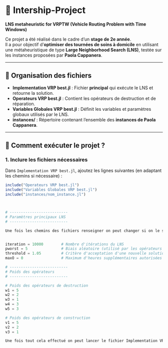 # 🏥 Intership-Project  
**LNS metaheuristic for VRPTW (Vehicle Routing Problem with Time Windows)**

Ce projet a été réalisé dans le cadre d’un **stage de 2e année**.  
Il a pour objectif d’**optimiser des tournées de soins à domicile** en utilisant une métaheuristique de type **Large Neighborhood Search (LNS)**, testée sur les instances proposées par **Paola Cappanera**.

---

## 📂 Organisation des fichiers

- **Implementation VRP best.jl** : Fichier **principal** qui exécute le LNS et retourne la solution.  
- **Operateurs VRP best.jl** : Contient les opérateurs de destruction et de réparation.  
- **Variables Globales VRP best.jl** : Définit les variables et paramètres globaux utilisés par le LNS.  
- **instances/** : Répertoire contenant l’ensemble des **instances de Paola Cappanera**.

---

## 🚀 Comment exécuter le projet ?

### 1. Inclure les fichiers nécessaires

Dans `Implementation VRP best.jl`, ajoutez les lignes suivantes (en adaptant les chemins si nécessaire) :  

```julia
include("Operateurs VRP best.jl")
include("Variables Globales VRP best.jl")
include("instances/nom_instance.jl")



# --------------------------
# Paramètres principaux LNS
# --------------------------

Une fois les chemins des fichiers renseigner on peut changer si on le souhaite les paramètres du LNS qui sont déjà renseignés par défaut. On peut notamment jouer sur : le nombre d'iteration, le paramètre pworst qui applique un biais aléatoire utile pour les opérateurs de destruction, le paramètre threshold qui intervient dans le critère d'acceptation d'une nouvelle solution, le paramètre maxO qui indique le nombre d'heures supplémentaires autorisées, et enfin les paramètres concernant les poids attribués à chaque opérateurs. 


iteration = 10000        # Nombre d'itérations du LNS
pworst = 5               # Biais aléatoire (utilisé par les opérateurs de destruction)
threshold = 1.05         # Critère d'acceptation d'une nouvelle solution
maxO = 0                 # Maximum d'heures supplémentaires autorisées

# --------------------------
# Poids des opérateurs
# --------------------------

# Poids des opérateurs de destruction
w1 = 5
w2 = 2
w3 = 1
w4 = 3
w5 = 3

# Poids des opérateurs de construction
v1 = 5
v2 = 2
v3 = 1

Une fois tout cela effectué on peut lancer le fichier Implementation VRP best.jl et celui retournera la solution du problème.